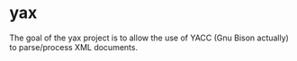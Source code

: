 yax
===

The goal of the yax project is to allow the use of YACC (Gnu Bison actually) to parse/process XML documents.